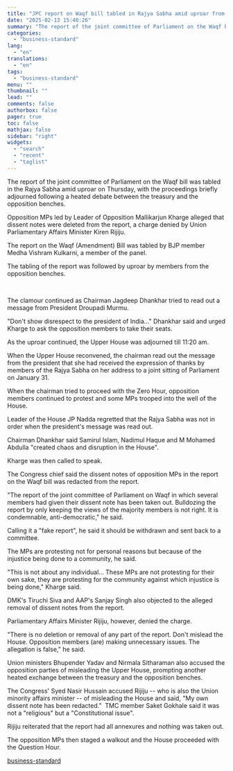 ```yaml
---
title: "JPC report on Waqf bill tabled in Rajya Sabha amid uproar from opposition"
date: "2025-02-13 15:40:26"
summary: "The report of the joint committee of Parliament on the Waqf bill was tabled in the Rajya Sabha amid uproar on Thursday, with the proceedings briefly adjourned following a heated debate between the treasury and the opposition benches. Opposition MPs led by Leader of Opposition Mallikarjun Kharge alleged that dissent..."
categories:
  - "business-standard"
lang:
  - "en"
translations:
  - "en"
tags:
  - "business-standard"
menu: ""
thumbnail: ""
lead: ""
comments: false
authorbox: false
pager: true
toc: false
mathjax: false
sidebar: "right"
widgets:
  - "search"
  - "recent"
  - "taglist"
---
```


The report of the joint committee of Parliament on the Waqf bill was tabled in the Rajya Sabha amid uproar on Thursday, with the proceedings briefly adjourned following a heated debate between the treasury and the opposition benches.

Opposition MPs led by Leader of Opposition Mallikarjun Kharge alleged that dissent notes were deleted from the report, a charge denied by Union Parliamentary Affairs Minister Kiren Rijiju.

The report on the Waqf (Amendment) Bill was tabled by BJP member Medha Vishram Kulkarni, a member of the panel.

The tabling of the report was followed by uproar by members from the opposition benches.

 

The clamour continued as Chairman Jagdeep Dhankhar tried to read out a message from President Droupadi Murmu.

"Don't show disrespect to the president of India..." Dhankhar said and urged Kharge to ask the opposition members to take their seats.

As the uproar continued, the Upper House was adjourned till 11:20 am.

When the Upper House reconvened, the chairman read out the message from the president that she had received the expression of thanks by members of the Rajya Sabha on her address to a joint sitting of Parliament on January 31.

When the chairman tried to proceed with the Zero Hour, opposition members continued to protest and some MPs trooped into the well of the House.

Leader of the House JP Nadda regretted that the Rajya Sabha was not in order when the president's message was read out.

Chairman Dhankhar said Samirul Islam, Nadimul Haque and M Mohamed Abdulla "created chaos and disruption in the House".

Kharge was then called to speak.

The Congress chief said the dissent notes of opposition MPs in the report on the Waqf bill was redacted from the report.

"The report of the joint committee of Parliament on Waqf in which several members had given their dissent note has been taken out. Bulldozing the report by only keeping the views of the majority members is not right. It is condemnable, anti-democratic," he said.

Calling it a "fake report", he said it should be withdrawn and sent back to a committee.

The MPs are protesting not for personal reasons but because of the injustice being done to a community, he said.

"This is not about any individual... These MPs are not protesting for their own sake, they are protesting for the community against which injustice is being done," Kharge said.

DMK's Tiruchi Siva and AAP's Sanjay Singh also objected to the alleged removal of dissent notes from the report.

Parliamentary Affairs Minister Rijiju, however, denied the charge.

"There is no deletion or removal of any part of the report. Don't mislead the House. Opposition members (are) making unnecessary issues. The allegation is false," he said.

Union ministers Bhupender Yadav and Nirmala Sitharaman also accused the opposition parties of misleading the Upper House, prompting another heated exchange between the treasury and the opposition benches.

The Congress' Syed Nasir Hussain accused Rijiju -- who is also the Union minority affairs minister -- of misleading the House and said, "My own dissent note has been redacted." 
TMC member Saket Gokhale said it was not a "religious" but a "Constitutional issue".

Rijiju reiterated that the report had all annexures and nothing was taken out.

The opposition MPs then staged a walkout and the House proceeded with the Question Hour.

[business-standard](https://www.business-standard.com/politics/jpc-report-on-waqf-bill-tabled-in-rajya-sabha-amid-uproar-from-opposition-125021300721_1.html)
